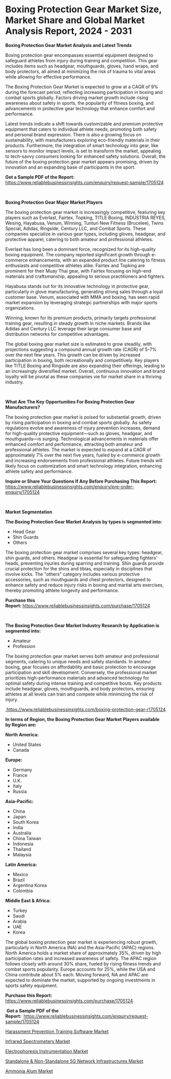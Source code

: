 <p><h1>Boxing Protection Gear Market Size, Market Share and Global Market Analysis Report, 2024 - 2031</h1></p><p><strong>Boxing Protection Gear Market Analysis and Latest Trends</strong></p>
<p><p>Boxing protection gear encompasses essential equipment designed to safeguard athletes from injury during training and competition. This gear includes items such as headgear, mouthguards, gloves, hand wraps, and body protectors, all aimed at minimizing the risk of trauma to vital areas while allowing for effective performance. </p><p>The Boxing Protection Gear Market is expected to grow at a CAGR of 9% during the forecast period, reflecting increasing participation in boxing and combat sports globally. Factors driving market growth include rising awareness about safety in sports, the popularity of fitness boxing, and advancements in protective gear technology that enhance comfort and performance. </p><p>Latest trends indicate a shift towards customizable and premium protective equipment that caters to individual athlete needs, promoting both safety and personal brand expression. There is also a growing focus on sustainability, with manufacturers exploring eco-friendly materials in their products. Furthermore, the integration of smart technology into gear, like sensors to monitor impact levels, is set to transform the market, appealing to tech-savvy consumers looking for enhanced safety solutions. Overall, the future of the boxing protection gear market appears promising, driven by innovation and an expanding base of participants in the sport.</p></p>
<p><strong>Get a Sample PDF of the Report:&nbsp;</strong> <a href="https://www.reliablebusinessinsights.com/enquiry/request-sample/1705124?utm_campaign=62&utm_medium=2&utm_source=Github&utm_content=ia&utm_term=21102024&utm_id=boxing-protection-gear">https://www.reliablebusinessinsights.com/enquiry/request-sample/1705124</a></p>
<p>&nbsp;</p>
<p><strong>Boxing Protection Gear Major Market Players</strong></p>
<p><p>The boxing protection gear market is increasingly competitive, featuring key players such as Everlast, Fairtex, Topking, TITLE Boxing, INDUSTRIA REYES, Wesing, Hayabusa, Venum, Winning, Tunturi New Fitness (Brucelee), Twins Special, Adidas, Ringside, Century LLC, and Combat Sports. These companies specialize in various gear types, including gloves, headgear, and protective apparel, catering to both amateur and professional athletes.</p><p>Everlast has long been a dominant force, recognized for its high-quality boxing equipment. The company reported significant growth through e-commerce enhancements, with an expanded product line catering to fitness enthusiasts and competitive athletes alike. Fairtex and Topking are prominent for their Muay Thai gear, with Fairtex focusing on high-end materials and craftsmanship, appealing to serious practitioners and fighters.</p><p>Hayabusa stands out for its innovative technology in protective gear, particularly in glove manufacturing, generating strong sales through a loyal customer base. Venum, associated with MMA and boxing, has seen rapid market expansion by leveraging strategic partnerships with major sports organizations.</p><p>Winning, known for its premium products, primarily targets professional training gear, resulting in steady growth in niche markets. Brands like Adidas and Century LLC leverage their large consumer base and distribution networks for competitive advantages.</p><p>The global boxing gear market size is estimated to grow steadily, with projections suggesting a compound annual growth rate (CAGR) of 5-7% over the next few years. This growth can be driven by increased participation in boxing, both recreationally and competitively. Key players like TITLE Boxing and Ringside are also expanding their offerings, leading to an increasingly diversified market. Overall, continuous innovation and brand loyalty will be pivotal as these companies vie for market share in a thriving industry.</p></p>
<p>&nbsp;</p>
<p><strong>What Are The Key Opportunities For Boxing Protection Gear Manufacturers?</strong></p>
<p><p>The boxing protection gear market is poised for substantial growth, driven by rising participation in boxing and combat sports globally. As safety regulations evolve and awareness of injury prevention increases, demand for high-quality protective equipment—such as gloves, headgear, and mouthguards—is surging. Technological advancements in materials offer enhanced comfort and performance, attracting both amateur and professional athletes. The market is expected to expand at a CAGR of approximately 7% over the next five years, fueled by e-commerce growth and increasing endorsements from professional athletes. Future trends will likely focus on customization and smart technology integration, enhancing athlete safety and performance.</p></p>
<p><strong>Inquire or Share Your Questions If Any Before Purchasing This Report:</strong> <a href="https://www.reliablebusinessinsights.com/enquiry/pre-order-enquiry/1705124?utm_campaign=62&utm_medium=2&utm_source=Github&utm_content=ia&utm_term=21102024&utm_id=boxing-protection-gear">https://www.reliablebusinessinsights.com/enquiry/pre-order-enquiry/1705124</a></p>
<p>&nbsp;</p>
<p><strong>Market Segmentation</strong></p>
<p><strong>The Boxing Protection Gear Market Analysis by types is segmented into:</strong></p>
<p><ul><li>Head Gear</li><li>Shin Guards</li><li>Others</li></ul></p>
<p><p>The boxing protection gear market comprises several key types: headgear, shin guards, and others. Headgear is essential for safeguarding fighters' heads, preventing injuries during sparring and training. Shin guards provide crucial protection for the shins and tibias, especially in disciplines that involve kicks. The "others" category includes various protective accessories, such as mouthguards and chest protectors, designed to enhance safety and reduce injury risks in boxing and martial arts exercises, thereby promoting athlete longevity and performance.</p></p>
<p><strong>Purchase this Report:&nbsp;</strong><a href="https://www.reliablebusinessinsights.com/purchase/1705124?utm_campaign=62&utm_medium=2&utm_source=Github&utm_content=ia&utm_term=21102024&utm_id=boxing-protection-gear">https://www.reliablebusinessinsights.com/purchase/1705124</a></p>
<p>&nbsp;</p>
<p><strong>The Boxing Protection Gear Market Industry Research by Application is segmented into:</strong></p>
<p><ul><li>Amateur</li><li>Profession</li></ul></p>
<p><p>The boxing protection gear market serves both amateur and professional segments, catering to unique needs and safety standards. In amateur boxing, gear focuses on affordability and basic protection to encourage participation and skill development. Conversely, the professional market prioritizes high-performance materials and advanced technology for optimal safety during intense training and competitive bouts. Key products include headgear, gloves, mouthguards, and body protectors, ensuring athletes at all levels can train and compete while minimizing the risk of injury.</p></p>
<p><a href="https://www.reliablebusinessinsights.com/boxing-protection-gear-r1705124?utm_campaign=62&utm_medium=2&utm_source=Github&utm_content=ia&utm_term=21102024&utm_id=boxing-protection-gear">&nbsp;https://www.reliablebusinessinsights.com/boxing-protection-gear-r1705124</a></p>
<p><strong>In terms of Region, the Boxing Protection Gear Market Players available by Region are:</strong></p>
<p>
    <p> <strong> North America: </strong>
        <ul>
            <li>United States</li>
            <li>Canada</li>
        </ul>
        </p> 
    <p> <strong> Europe: </strong>
        <ul>
            <li>Germany</li>
            <li>France</li>
            <li>U.K.</li>
            <li>Italy</li>
            <li>Russia</li>
        </ul>
        </p> 
    <p> <strong> Asia-Pacific: </strong>
        <ul>
            <li>China</li>
            <li>Japan</li>
            <li>South Korea</li>
            <li>India</li>
            <li>Australia</li>
            <li>China Taiwan</li>
            <li>Indonesia</li>
            <li>Thailand</li>
            <li>Malaysia</li>
        </ul>
        </p> 
    <p> <strong> Latin America: </strong>
        <ul>
            <li>Mexico</li>
            <li>Brazil</li>
            <li>Argentina Korea</li>
            <li>Colombia</li>
        </ul>
        </p> 
    <p> <strong> Middle East & Africa: </strong>
        <ul>
            <li>Turkey</li>
            <li>Saudi</li>
            <li>Arabia</li>
            <li>UAE</li>
            <li>Korea</li>
        </ul>
    </p>
    </p>
<p><p>The global boxing protection gear market is experiencing robust growth, particularly in North America (NA) and the Asia-Pacific (APAC) regions. North America holds a market share of approximately 35%, driven by high participation rates and increased awareness of safety. The APAC region follows closely with around 30% share, fueled by rising fitness trends and combat sports popularity. Europe accounts for 25%, while the USA and China contribute about 5% each. Moving forward, NA and APAC are expected to dominate the market, supported by ongoing investments in sports safety equipment.</p></p>
<p><strong>Purchase this Report: </strong><a href="https://www.reliablebusinessinsights.com/purchase/1705124?utm_campaign=62&utm_medium=2&utm_source=Github&utm_content=ia&utm_term=21102024&utm_id=boxing-protection-gear">https://www.reliablebusinessinsights.com/purchase/1705124</a></p>
<p>&nbsp;<strong>Get a Sample PDF of the Report:&nbsp;&nbsp;</strong><a href="https://www.reliablebusinessinsights.com/enquiry/request-sample/1705124?utm_campaign=62&utm_medium=2&utm_source=Github&utm_content=ia&utm_term=21102024&utm_id=boxing-protection-gear">https://www.reliablebusinessinsights.com/enquiry/request-sample/1705124</a></p>
<p><strong></strong></p>
<p><p><a href="https://github.com/benjigwozdzus/Market-Research-Report-List-1/blob/main/harassment-prevention-training-software-market.md?utm_campaign=62&utm_medium=2&utm_source=Github&utm_content=ia&utm_term=21102024&utm_id=boxing-protection-gear">Harassment Prevention Training Software Market</a></p><p><a href="https://issuu.com/reportprime-2/docs/infrared-spectrometers-market-size-_be900205e1e95d?utm_campaign=62&utm_medium=2&utm_source=Github&utm_content=ia&utm_term=21102024&utm_id=boxing-protection-gear">Infrared Spectrometers Market</a></p><p><a href="https://issuu.com/reportprime-2/docs/electrophoresis-instrumentation-mar_94fd7e599adcdb?utm_campaign=62&utm_medium=2&utm_source=Github&utm_content=ia&utm_term=21102024&utm_id=boxing-protection-gear">Electrophoresis Instrumentation Market</a></p><p><a href="https://www.linkedin.com/pulse/standalone-non-standalone-5g-network-infrastructures-market-outlook-ua4ef?utm_campaign=62&utm_medium=2&utm_source=Github&utm_content=ia&utm_term=21102024&utm_id=boxing-protection-gear">Standalone & Non-Standalone 5G Network Infrastructures Market</a></p><p><a href="https://medium.com/@shondapmbau/global-ammonia-alum-market-opportunities-and-forecast-for-period-from-2024-to-2031-d63ad791330e?utm_campaign=62&utm_medium=2&utm_source=Github&utm_content=ia&utm_term=21102024&utm_id=boxing-protection-gear">Ammonia Alum Market</a></p></p>